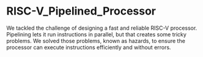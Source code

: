 # RISC-V_Pipelined_Processor
We tackled the challenge of designing a fast and reliable RISC-V processor. Pipelining lets it run instructions in parallel, but that creates some tricky problems. We solved those problems, known as hazards, to ensure the processor can execute instructions efficiently and without errors.
